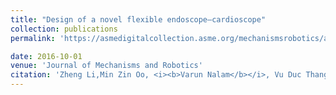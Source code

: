 ```yaml
---
title: "Design of a novel flexible endoscope—cardioscope"
collection: publications
permalink: 'https://asmedigitalcollection.asme.org/mechanismsrobotics/article-abstract/8/5/051014/383991'

date: 2016-10-01
venue: 'Journal of Mechanisms and Robotics'
citation: 'Zheng Li,Min Zin Oo, <i><b>Varun Nalam</b></i>, Vu Duc Thang , Hongliang Ren , Theodoros Kofidis , Haoyong Yu'
---
```





